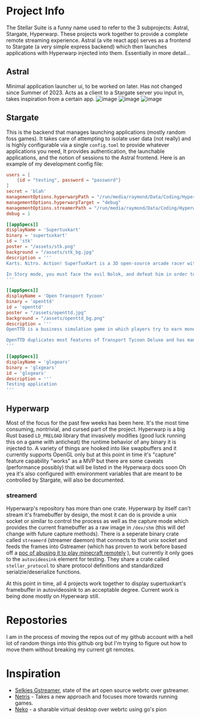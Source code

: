 # Project Info
The Stellar Suite is a funny name used to refer to the 3 subprojects: Astral, Stargate, Hyperwarp. These projects work together to provide a complete remote streaming experience. Astral (a vite react app) serves as a frontend to Stargate (a very simple express backend) which then launches applications with Hyperwarp injected into them. Essentially in more detail...

## Astral
Minimal application launcher ui, to be worked on later. Has not changed since Summer of 2023. Acts as a client to a Stargate server you input in, takes inspiration from a certain app.
![image](https://github.com/Stellar-Suite/Stellar-Suite.github.io/assets/20248577/2331b491-39b9-427f-a913-30716a0083d8)
![image](https://github.com/Stellar-Suite/Stellar-Suite.github.io/assets/20248577/67db8559-f2d8-48a9-a948-350626f5d403)
![image](https://github.com/Stellar-Suite/Stellar-Suite.github.io/assets/20248577/d8c3af4d-d58a-4184-905f-b9342ab00cab)


## Stargate
This is the backend that manages launching applications (mostly random foss games). It takes care of attempting to isolate user data (not really) and is highly configurable via a single `config.toml` to provide whatever applications you need, It provides authentication, the launchable applications, and the notion of sessions to the Astral frontend. Here is an example of my development config file:

```toml
users = [
    {id = "testing", password = "password"}
]
secret = 'blah'
managementOptions.hyperwarpPath = "/run/media/raymond/Data/Coding/Hyperwarp/hyperwarp"
managementOptions.hyperwarpTarget = "debug"
managementOptions.streamerPath = "/run/media/raymond/Data/Coding/Hyperwarp/streamerd/target/debug/streamerd"
debug = 1

[[appSpecs]]
displayName = 'Supertuxkart'
binary = 'supertuxkart'
id = 'stk'
poster = "/assets/stk.png"
background = "/assets/stk_bg.jpg"
description = '''
Karts. Nitro. Action! SuperTuxKart is a 3D open-source arcade racer with a variety of characters, tracks, and modes to play. Our aim is to create a game that is more fun than realistic, and provide an enjoyable experience for all ages.

In Story mode, you must face the evil Nolok, and defeat him in order to make the Mascot Kingdom safe once again! You can race by yourself against the computer, compete in several Grand Prix cups, or try to beat your fastest time in Time Trial mode. You can also race, battle or play soccer with up to eight friends on a single computer, play on a local network or play online with other players all over the world.
'''

[[appSpecs]]
displayName = 'Open Transport Tycoon'
binary = 'openttd'
id = 'openttd'
poster = "/assets/openttd.jpg"
background = "/assets/openttd_bg.png"
description = '''
OpenTTD is a business simulation game in which players try to earn money by transporting passengers, minerals and goods via road, rail, water and air. It is an open-source remake and expansion of the 1995 Chris Sawyer video game Transport Tycoon Deluxe. 

OpenTTD duplicates most features of Transport Tycoon Deluxe and has many additions, including a range of map sizes, support for many languages, custom (user-made) artificial intelligence (AI), downloadable customisations, ports for several widely used operating systems, and a more user-friendly interface. OpenTTD also supports local area network (LAN) and Internet multiplayer, co-operative and competitive, for up to 255 players.
'''

[[appSpecs]]
displayName = 'glxgears'
binary = 'glxgears'
id = 'glxgears'
description = '''
Testing application
'''
```

## Hyperwarp
Most of the focus for the past few weeks has been here. It's the most time consuming, nontrivial, and cursed part of the project. 
Hyperwarp is a big Rust based `LD_PRELOAD` library that invasively modifies (good luck running this on a game with anticheat) the runtime behavior of any binary it is injected to. 
A variety of things are hooked into like swapbuffers and it currently supports OpenGL only but at this point in time it's "capture" feature capability "works" as a MVP but there are some caveats (performance possibly) that will be listed in the Hyperwarp docs soon
Oh yea it's also configured with environment variables that are meant to be controlled by Stargate, will also be documented.

### streamerd
Hyperwarp's repository has more than one crate. Hyperwarp by itself can't stream it's framebuffer by design, the most it can do is provide a unix socket or similar to control the process as well as the capture mode which provides the current framebuffer as a raw image in `/dev/shm` (this will def change with future capture methods). There is a seperate binary crate called `streamerd` (streamer daemon) that connects to that unix socket and feeds the frames into Gstreamer (which has proven to work before based off a [poc of abusing it to play minecraft remotely](https://github.com/javaarchive/MineWarp) ), but currently it only goes to the `autovideosink` element for testing. They share a crate called `stellar_protocol` to share protocol definitions and standardized serialzie/deserialize functions.

At this point in time, all 4 projects work together to display supertuxkart's framebuffer in autovideosink to an acceptable degree. Current work is being done mostly on Hyperwarp still.

# Repostories
I am in the process of moving the repos out of my github account with a hell lot of random things into this github org but I'm trying to figure out how to move them without breaking my current git remotes.

# Inspiration
* [Selkies Gstreamer](https://github.com/selkies-project/selkies-gstreamer), state of the art open source webrtc over gstreamer.
* [Netris](https://github.com/netrisdotme/netris) - Takes a new approach and focuses more towards running games.
* [Neko](https://github.com/m1k1o/neko) - a sharable virtual desktop over webrtc using go's pion

